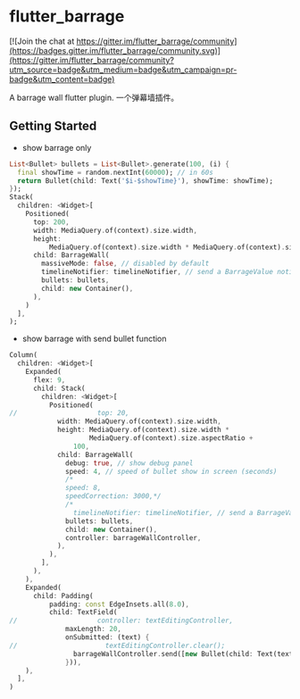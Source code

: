# flutter_barrage

[![Join the chat at https://gitter.im/flutter_barrage/community](https://badges.gitter.im/flutter_barrage/community.svg)](https://gitter.im/flutter_barrage/community?utm_source=badge&utm_medium=badge&utm_campaign=pr-badge&utm_content=badge)

A barrage wall flutter plugin.
一个弹幕墙插件。

## Getting Started

* show barrage only

```dart
List<Bullet> bullets = List<Bullet>.generate(100, (i) {
  final showTime = random.nextInt(60000); // in 60s
  return Bullet(child: Text('$i-$showTime}'), showTime: showTime);
});
Stack(
  children: <Widget>[
    Positioned(
      top: 200,
      width: MediaQuery.of(context).size.width,
      height:
          MediaQuery.of(context).size.width * MediaQuery.of(context).size.aspectRatio + 200,
      child: BarrageWall(
        massiveMode: false, // disabled by default
        timelineNotifier: timelineNotifier, // send a BarrageValue notifier let bullet fires using your own timeline
        bullets: bullets,
        child: new Container(),
      ),
    )
  ],
);
```

* show barrage with send bullet function

```dart
Column(
  children: <Widget>[
    Expanded(
      flex: 9,
      child: Stack(
        children: <Widget>[
          Positioned(
//                    top: 20,
            width: MediaQuery.of(context).size.width,
            height: MediaQuery.of(context).size.width *
                    MediaQuery.of(context).size.aspectRatio +
                100,
            child: BarrageWall(
              debug: true, // show debug panel
              speed: 4, // speed of bullet show in screen (seconds)
              /*
              speed: 8,
              speedCorrection: 3000,*/
              /*
                timelineNotifier: timelineNotifier, // send a BarrageValue notifier let bullet fires using your own timeline*/
              bullets: bullets,
              child: new Container(),
              controller: barrageWallController,
            ),
          ),
        ],
      ),
    ),
    Expanded(
      child: Padding(
          padding: const EdgeInsets.all(8.0),
          child: TextField(
//                    controller: textEditingController,
              maxLength: 20,
              onSubmitted: (text) {
//                      textEditingController.clear();
                barrageWallController.send([new Bullet(child: Text(text))]);
              })),
    ),
  ],
)
```
